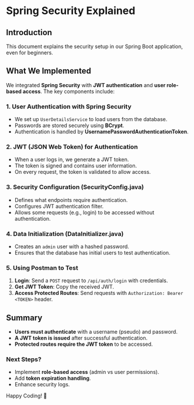 # Spring Security Explained

## Introduction
This document explains the security setup in our Spring Boot application, even for beginners.

## What We Implemented
We integrated **Spring Security** with **JWT authentication** and **user role-based access**. The key components include:

### 1. **User Authentication with Spring Security**
- We set up `UserDetailsService` to load users from the database.
- Passwords are stored securely using **BCrypt**.
- Authentication is handled by **UsernamePasswordAuthenticationToken**.

### 2. **JWT (JSON Web Token) for Authentication**
- When a user logs in, we generate a JWT token.
- The token is signed and contains user information.
- On every request, the token is validated to allow access.

### 3. **Security Configuration (SecurityConfig.java)**
- Defines what endpoints require authentication.
- Configures JWT authentication filter.
- Allows some requests (e.g., login) to be accessed without authentication.

### 4. **Data Initialization (DataInitializer.java)**
- Creates an `admin` user with a hashed password.
- Ensures that the database has initial users to test authentication.

### 5. **Using Postman to Test**
1. **Login**: Send a `POST` request to `/api/auth/login` with credentials.
2. **Get JWT Token**: Copy the received JWT.
3. **Access Protected Routes**: Send requests with `Authorization: Bearer <TOKEN>` header.

## Summary
- **Users must authenticate** with a username (pseudo) and password.
- **A JWT token is issued** after successful authentication.
- **Protected routes require the JWT token** to be accessed.

### Next Steps?
- Implement **role-based access** (admin vs user permissions).
- Add **token expiration handling**.
- Enhance security logs.

Happy Coding! 🚀